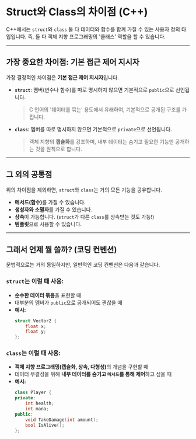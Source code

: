 # Struct와 Class의 차이점 (C++)

C++에서는 `struct`와 `class` 둘 다 데이터와 함수를 함께 가질 수 있는 사용자 정의 타입입니다. 즉, 둘 다 객체 지향 프로그래밍의 '클래스' 역할을 할 수 있습니다.

---

## 가장 중요한 차이점: 기본 접근 제어 지시자

가장 결정적인 차이점은 <b>기본 접근 제어 지시자</b>입니다.

- <b>`struct`</b>: 멤버(변수나 함수)를 따로 명시하지 않으면 기본적으로 `public`으로 선언됩니다.
  > C 언어의 '데이터를 묶는' 용도에서 유래하여, 기본적으로 공개된 구조를 가집니다.
- <b>`class`</b>: 멤버를 따로 명시하지 않으면 기본적으로 `private`으로 선언됩니다.
  > 객체 지향의 <b>캡슐화</b>를 강조하며, 내부 데이터는 숨기고 필요한 기능만 공개하는 것을 원칙으로 합니다.

---

## 그 외의 공통점

위의 차이점을 제외하면, `struct`와 `class`는 거의 모든 기능을 공유합니다.

- <b>메서드(함수)</b>를 가질 수 있습니다.
- <b>생성자와 소멸자</b>를 가질 수 있습니다.
- <b>상속</b>이 가능합니다. (`struct`가 다른 `class`를 상속받는 것도 가능!)
- <b>템플릿</b>으로 사용할 수 있습니다.

---

## 그래서 언제 뭘 쓸까? (코딩 컨벤션)

문법적으로는 거의 동일하지만, 일반적인 코딩 컨벤션은 다음과 같습니다.

### `struct`는 이럴 때 사용:
- <b>순수한 데이터 묶음</b>을 표현할 때
- 대부분의 멤버가 `public`으로 공개되어도 괜찮을 때
- <b>예시:</b>
  ```cpp
  struct Vector2 {
      float x;
      float y;
  };
  ```

### `class`는 이럴 때 사용:
- <b>객체 지향 프로그래밍(캡슐화, 상속, 다형성)</b>의 개념을 구현할 때
- 데이터 무결성을 위해 <b>내부 데이터를 숨기고 `메서드`를 통해 제어</b>하고 싶을 때
- <b>예시:</b>
  ```cpp
  class Player {
  private:
      int health;
      int mana;
  public:
      void TakeDamage(int amount);
      bool IsAlive();
  };
  ```